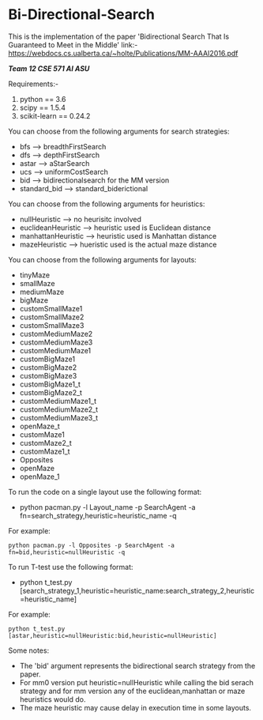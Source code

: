 # Bi-Directional-Search
This is the implementation of the paper 'Bidirectional Search That Is Guaranteed to Meet in the Middle' link:- https://webdocs.cs.ualberta.ca/~holte/Publications/MM-AAAI2016.pdf

***Team 12 CSE 571 AI ASU***

Requirements:- 
1. python == 3.6
2. scipy == 1.5.4
3. scikit-learn == 0.24.2



You can choose from the following arguments for search strategies:
- bfs --> breadthFirstSearch
- dfs --> depthFirstSearch
- astar --> aStarSearch
- ucs --> uniformCostSearch
- bid --> bidirectionalsearch for the MM version
- standard_bid --> standard_biderictional


You can choose from the following arguments for heuristics:
- nullHeuristic  --> no heurisitc involved
- euclideanHeuristic --> heuristic used is Euclidean distance
- manhattanHeuristic --> heuristic used is Manhattan distance
- mazeHeuristic --> hueristic used is the actual maze distance 

You can choose from the following arguments for layouts:
- tinyMaze
- smallMaze
- mediumMaze
- bigMaze
- customSmallMaze1
- customSmallMaze2
- customSmallMaze3
- customMediumMaze2
- customMediumMaze3
- customMediumMaze1
- customBigMaze1
- customBigMaze2
- customBigMaze3
- customBigMaze1_t
- customBigMaze2_t
- customMediumMaze1_t
- customMediumMaze2_t
- customMediumMaze3_t
- openMaze_t
- customMaze1
- customMaze2_t
- customMaze1_t
- Opposites
- openMaze
- openMaze_1

To run the code on a single layout use the following format:
- python pacman.py -l Layout_name -p SearchAgent -a fn=search_strategy,heuristic=heuristic_name -q

For example:
```
python pacman.py -l Opposites -p SearchAgent -a fn=bid,heuristic=nullHeuristic -q
```
To run T-test use the following format:
- python t_test.py [search_strategy_1,heuristic=heuristic_name:search_strategy_2,heuristic=heuristic_name]

For example:
```
python t_test.py [astar,heuristic=nullHeuristic:bid,heuristic=nullHeuristic]
```

Some notes:
- The 'bid' argument represents the bidirectional search strategy from the paper.
- For mm0 version put heuristic=nullHeuristic while calling the bid serach strategy and for mm version any of the euclidean,manhattan or maze heuristics would do.
- The maze heuristic may cause delay in execution time in some layouts.
